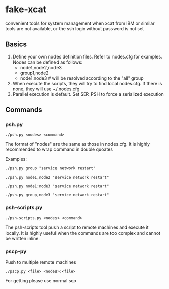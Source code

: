 fake-xcat
=========

convenient tools for system management when xcat from IBM or similar tools are not available, or the ssh login without password is not set

## Basics

1. Define your own nodes definition files. Refer to nodes.cfg for examples. Nodes can be defined as follows:
    * node1,node2,node3
    * group1,node2
    * node1:node3 # will be resolved according to the "all" group
2. When execute the scripts, they will try to find local nodes.cfg. If there is none, they will use ~/.nodes.cfg
3. Parallel execution is default. Set SER_PSH to force a serialized execution

## Commands

### psh.py

`./psh.py <nodes> <command>`

The format of "nodes" are the same as those in nodes.cfg. It is highly recommended to wrap command in double quoates

Examples:

`./psh.py group "service network restart"`

`./psh.py node1,node2 "service network restart"`

`./psh.py node1:node3 "service network restart"`

`./psh.py group,node3 "service network restart"`

### psh-scripts.py

`./psh-scripts.py <nodes> <command>`

The psh-scripts tool push a script to remote machines and execute it locally.
It is highly useful when the commands are too complex and cannot be written inline.

### pscp-py

Push to multiple remote machines

`./pscp.py <file> <nodes>:<file>`

For getting please use normal scp
